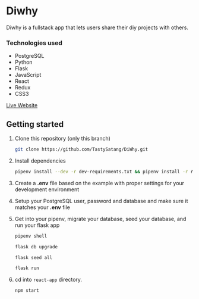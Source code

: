 # Diwhy

Diwhy is a fullstack app that lets users share their diy projects with others.

### Technologies used

   * PostgreSQL
   * Python
   * Flask
   * JavaScript
   * React
   * Redux
   * CSS3

[Live Website](https://diwhy.herokuapp.com/)

## Getting started

1. Clone this repository (only this branch)

   ```bash
   git clone https://github.com/TastySatang/DiWhy.git
   ```

2. Install dependencies

      ```bash
      pipenv install --dev -r dev-requirements.txt && pipenv install -r requirements.txt
      ```

3. Create a **.env** file based on the example with proper settings for your
   development environment
4. Setup your PostgreSQL user, password and database and make sure it matches your **.env** file

5. Get into your pipenv, migrate your database, seed your database, and run your flask app

   ```bash
   pipenv shell
   ```

   ```bash
   flask db upgrade
   ```

   ```bash
   flask seed all
   ```

   ```bash
   flask run
   ```

6. cd into `react-app` directory.

   ```bash
   npm start
   ```

